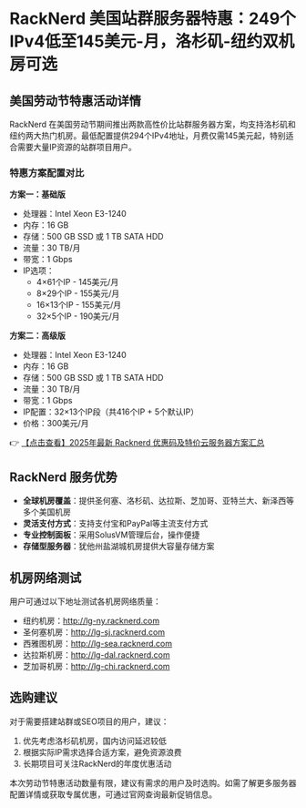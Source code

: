 # RackNerd 美国站群服务器特惠：249个IPv4低至145美元-月，洛杉矶-纽约双机房可选

## 美国劳动节特惠活动详情

RackNerd 在美国劳动节期间推出两款高性价比站群服务器方案，均支持洛杉矶和纽约两大热门机房。最低配置提供294个IPv4地址，月费仅需145美元起，特别适合需要大量IP资源的站群项目用户。

### 特惠方案配置对比

**方案一：基础版**
- 处理器：Intel Xeon E3-1240
- 内存：16 GB
- 存储：500 GB SSD 或 1 TB SATA HDD
- 流量：30 TB/月
- 带宽：1 Gbps
- IP选项：
  - 4×61个IP - 145美元/月
  - 8×29个IP - 155美元/月
  - 16×13个IP - 155美元/月
  - 32×5个IP - 190美元/月

**方案二：高级版**
- 处理器：Intel Xeon E3-1240
- 内存：16 GB
- 存储：500 GB SSD 或 1 TB SATA HDD
- 流量：30 TB/月
- 带宽：1 Gbps
- IP配置：32×13个IP段（共416个IP + 5个默认IP）
- 价格：300美元/月

👉 [【点击查看】2025年最新 Racknerd 优惠码及特价云服务器方案汇总](https://bit.ly/Rack_Nerd)

## RackNerd 服务优势

- **全球机房覆盖**：提供圣何塞、洛杉矶、达拉斯、芝加哥、亚特兰大、新泽西等多个美国机房
- **灵活支付方式**：支持支付宝和PayPal等主流支付方式
- **专业控制面板**：采用SolusVM管理后台，操作便捷
- **存储型服务器**：犹他州盐湖城机房提供大容量存储方案

## 机房网络测试

用户可通过以下地址测试各机房网络质量：
- 纽约机房：http://lg-ny.racknerd.com
- 圣何塞机房：http://lg-sj.racknerd.com
- 西雅图机房：http://lg-sea.racknerd.com
- 达拉斯机房：http://lg-dal.racknerd.com
- 芝加哥机房：http://lg-chi.racknerd.com

## 选购建议

对于需要搭建站群或SEO项目的用户，建议：
1. 优先考虑洛杉矶机房，国内访问延迟较低
2. 根据实际IP需求选择合适方案，避免资源浪费
3. 长期项目可关注RackNerd的年度优惠活动

本次劳动节特惠活动数量有限，建议有需求的用户及时选购。如需了解更多服务器配置详情或获取专属优惠，可通过官网查询最新促销信息。